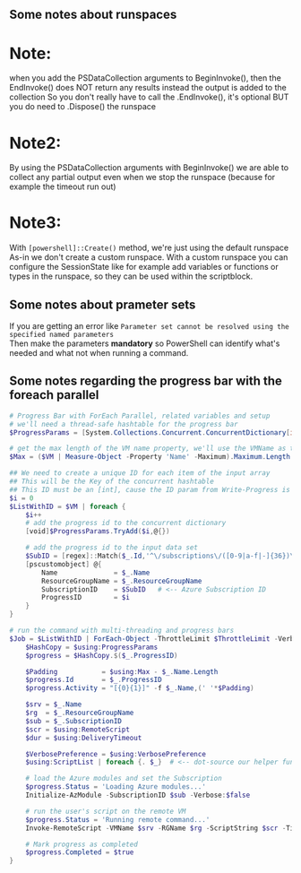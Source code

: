

## Some notes about runspaces

# Note:
  when you add the PSDataCollection arguments to BeginInvoke(),
  then the EndInvoke() does NOT return any results
  instead the output is added to the collection
  So you don't really have to call the .EndInvoke(), it's optional
  BUT you do need to .Dispose() the runspace
# Note2:
  By using the PSDataCollection arguments with BeginInvoke()
  we are able to collect any partial output even when we stop
  the runspace (because for example the timeout run out)
# Note3:
  With `[powershell]::Create()` method, we're just using the default runspace
  As-in we don't create a custom runspace.
  With a custom runspace you can configure the SessionState
  like for example add variables or functions or types in the
  runspace, so they can be used within the scriptblock.

## Some notes about prameter sets

If you are getting an error like `Parameter set cannot be resolved using the specified named parameters`  
Then make the parameters **mandatory** so PowerShell can identify what's needed and what not when running a command.


## Some notes regarding the progress bar with the foreach parallel

```PowerShell
# Progress Bar with ForEach Parallel, related variables and setup
# we'll need a thread-safe hashtable for the progress bar
$ProgressParams = [System.Collections.Concurrent.ConcurrentDictionary[int,hashtable]]::new()

# get the max length of the VM name property, we'll use the VMName as the <Activity> label
$Max = ($VM | Measure-Object -Property 'Name' -Maximum).Maximum.Length

## We need to create a unique ID for each item of the input array
## This will be the Key of the concurrent hashtable
## This ID must be an [int], cause the ID param from Write-Progress is [int]
$i = 0
$ListWithID = $VM | foreach {
    $i++
    # add the progress id to the concurrent dictionary
    [void]$ProgressParams.TryAdd($i,@{})

    # add the progress id to the input data set
    $SubID = [regex]::Match($_.Id,'^\/subscriptions\/([0-9|a-f|-]{36})\/').Groups[1].Value
    [pscustomobject] @{
        Name              = $_.Name
        ResourceGroupName = $_.ResourceGroupName
        SubscriptionID    = $SubID   # <-- Azure Subscription ID
        ProgressID        = $i
    }
}

# run the command with multi-threading and progress bars
$Job = $ListWithID | ForEach-Object -ThrottleLimit $ThrottleLimit -Verbose -AsJob -Parallel {
    $HashCopy = $using:ProgressParams
    $progress = $HashCopy.$($_.ProgressID)

    $Padding           = $using:Max - $_.Name.Length
    $progress.Id       = $_.ProgressID
    $progress.Activity = "[{0}{1}]" -f $_.Name,(' '*$Padding)

    $srv = $_.Name
    $rg  = $_.ResourceGroupName
    $sub = $_.SubscriptionID
    $scr = $using:RemoteScript
    $dur = $using:DeliveryTimeout

    $VerbosePreference = $using:VerbosePreference
    $using:ScriptList | foreach {. $_}  # <-- dot-source our helper functions

    # load the Azure modules and set the Subscription
    $progress.Status = 'Loading Azure modules...'
    Initialize-AzModule -SubscriptionID $sub -Verbose:$false

    # run the user's script on the remote VM
    $progress.Status = 'Running remote command...'
    Invoke-RemoteScript -VMName $srv -RGName $rg -ScriptString $scr -Timeout $dur

    # Mark progress as completed
    $progress.Completed = $true
}
```